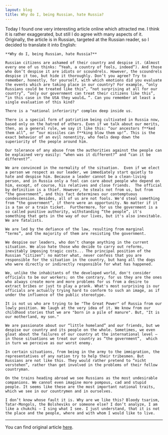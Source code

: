 ```yaml
---
layout: blog
title: Why do I, being Russian, hate Russia?
---
```


Today I found one very interesting article online which attracted me. I think it is rather exaggerated, but still I do agree with many aspects of it.
Originally, the article is in Russian, targeted at the Russian reader, so I decided to translate it into English:

	**Why do I, being Russian, hate Russia?**

	Russian citizens are ashamed of their country and despise it. (Almost every one of us thinks: “Yeah, a country of fools, indeed”). And those who don’t despise it are idiots or scoundrels. However, the scoundrels despise it too, but hide it thoroughly. Don’t you agree? Try to remember, honestly, for yourself, with which emotions did you evaluate the events which are taking place in our country? For example, “only Russians could be treated like this”, “not surprising at all for our country”, “only our government can treat their citizens like this”, “in this case in the USA they would… ”. Can you remember at least a single evaluation of this kind?

	There is a "national inferiority" complex deep inside us.

	There is a special form of patriotism being cultivated in Russia now, based only on the hatred of others. Even if we talk about our merits, then, as a general rule, we say it like this: “our ancestors f**ked them all”, or “our missiles can f**king blow them up!”. This is the exact behavior of an evil nonentity, who feels deep down the superiority of the people around him. 

	Our tolerance of any abuse from the authorities against the people can be explained very easily: “when was it different?” and “can it be different?”.

	We are convinced in the normality of the situation.  Even if we elect a person we respect as our leader, we immediately start quietly to hate and despise him. Because a leader cannot be a clean-living person, and in Russia only a fool can care about people who depend on him, except, of course, his relatives and close friends.  The official by definition is a thief. However, he steals not from us, but from “the government”, and this fact determines our contemptuous condescension. Besides, all of us are not fools. We'd steal something from “the government”, if there were an opportunity. No matter if it is a tax or a train ticket.  Furthermore, for us the government is a so called punitive authority, withstanding “the people”, it's something that gets in the way of our lives, but it's also inevitable. We are fatalists. 

	We are led by the defiance of the law, resulting from marginal “terms”, and the majority of them are resisting the government.

	We despise our leaders, who don’t change anything in the current situation. We also hate those who decide to carry out reforms, inevitably imposing tragic costs... The principal position of the Russian “citizen”: no matter what, never confess that you are responsible for the situation in the country, but hang all the dogs who were directly or indirectly responsible for what has happened. 

	We, unlike the inhabitants of the developed world, don't consider officials to be our workers; on the contrary, for us they are the ones who always create more and more problems for us from a desire to extract bribes or just to play a prank. What's most surprising is our officials are actually trying hard to conform to such an image, as if under the influence of the public stereotype.

	It is not us who are trying to be "The Great Power" of Russia from our lowly position. We laugh at the very idea of it. We know from our childhood stories that we are "born in a pile of manure". But, "It is our motherland, my son."
	
	We are passionate about our “little homeland” and our friends, but we despise our country and its people on the whole. Sometimes, we even gloat about the failures of our country at the international level – in those situations we treat our country as “the government”,  which in turn we perceive as our worst enemy. 

	In certain situations, from being in the army to the immigration, the representatives of any nation try to help their tribesmen. But Russians are not like this. They would rather pretend to “nicht verstehen”, rather than get involved in the problems of their fellow countryman.

	On the trains heading abroad we see Russians as the most undesirable companions. We cannot even imagine more pompous, cad and stupid people. It seems like these are the most important national traits, which we see in our countrymen and in ourselves.

	I don’t know whose fault it is. Why are we like this? Bloody tsarism, Tatar-Mongols, the Bolsheviks or someone else? I don’t analyze, I am like a chukchi – I sing what I see. I just understand, that it is not the place and the people, where and with whom I would like to live.  

---

You can find original article [here](http://beon.ru/news-politics-society/8331-746-pochemu-ja-russkii-nenavizhu-rossiju-read.shtml). 